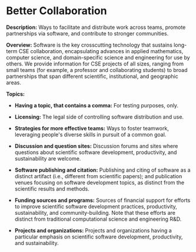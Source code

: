 # Better Collaboration

**Description:**  Ways to facilitate and distribute work across teams, promote partnerships via software, and contribute to stronger communities.

**Overview:** Software is the key crosscutting technology that sustains long-term CSE collaboration, encapsulating advances in applied mathematics, computer science, and domain-specific science and engineering for use by others.  We provide information for CSE projects of all sizes, ranging from small teams (for example, a professor and collaborating students) to broad partnerships that span different scientific, institutional, and geographic areas.  

**Topics:**

- **Having a topic, that contains a comma:**
For testing purposes, only.

- **Licensing:**
The legal side of controlling software distribution and use.  

<!---
   - [What Is Software Intellectual Property?](Topics/WhatIsSoftwareIntellectualProperty.md)
--->

- **Strategies for more effective teams:**
Ways to foster teamwork, leveraging people's diverse skills in pursuit of a common goal. 

<!---
   - [What Are Strategies for More Effective Teams?](Topics/WhatAreStrategiesForMoreEffectiveTeams.md)  
--->

- **Discussion and question sites:**
Discussion forums and sites where questions about scientific software development, productivity, and sustainability are welcome.

<!---
    - [What Are Discussion and Question Sites for Better Scientific Software?](Topics/WhatAreDisussionAndQuestionSitesForBetterScientificSw.md)
--->

- **Software publishing and citation:**
Publishing and citing of software as a distinct artifact (i.e., different from scientific papers); and publication venues focusing on software development topics, as distinct from the scientific results and methods.

<!---
    - [What Is Work on Software Publishing and Citation?](Topics/WhatIsWorkOnSwPublishingAndCitation.md)
--->

- **Funding sources and programs:**
Sources of financial support for efforts to improve scientific software development practices, productivity, sustainability, and community-building. Note that these efforts are distinct from traditional computational science and engineering R&D.

<!---
    - [What Are Funding Sources and Programs Addressing Better Scientific Software?](Topics/WhatAreFundingSourcesAndProgramsAddressingBetterScientificSw.md)
--->

- **Projects and organizations:**
Projects and organizations having a particular emphasis on scientific software development, productivity, and sustainability.

<!---
    - [What Are Projects and Organizations Addressing Better Scientific Software?](Topics/WhatAreProjectsAndOrganizationsAddressingBetterScientificSw.md)
--->

<!---
- **Coordination with stakeholders:**
Communicating with program managers, sponsors, and other stakeholders about project goals, progress, and impact.  


   - [What Is Coordination with Stakeholders?](Topics/WhatIsCoordinationWithStakeholders.md)  
--->

<!---
Category order: 5
--->
